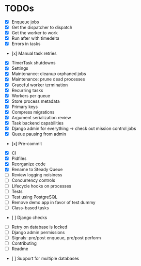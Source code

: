 
# TODOs

- [x] Enqueue jobs
- [x] Get the dispatcher to dispatch
- [x] Get the worker to work
- [x] Run after with timedelta
- [x] Errors in tasks
- [x] Manual task retries
- [x] TimerTask shutdowns
- [x] Settings
- [x] Maintenance: cleanup orphaned jobs
- [x] Maintenance: prune dead processes
- [x] Graceful worker termination
- [x] Recurring tasks
- [x] Workers per queue
- [x] Store process metadata
- [x] Primary keys
- [x] Compress migrations
- [x] Argument serialization review
- [x] Task backend capabilities
- [x] Django admin for everything -> check out mission control jobs
- [x] Queue pausing from admin
- [x] Pre-commit
- [x] CI
- [x] Pidfiles
- [x] Reorganize code
- [x] Rename to Steady Queue
- [ ] Review logging noisiness
- [ ] Concurrency controls
- [ ] Lifecycle hooks on processes
- [ ] Tests
- [ ] Test using PostgreSQL
- [ ] Remove demo app in favor of test dummy
- [ ] Class-based tasks
- [ ] Django checks
- [ ] Retry on database is locked
- [ ] Django admin permissions
- [ ] Signals: pre/post enqueue, pre/post perform
- [ ] Contributing
- [ ] Readme
- [ ] Support for multiple databases
